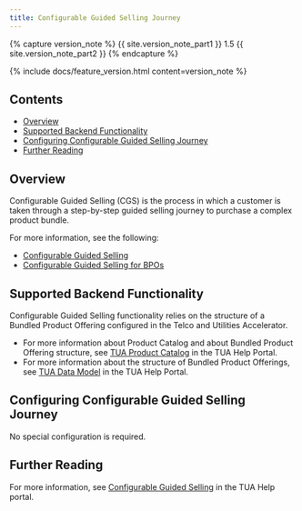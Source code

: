 ```yaml
---
title: Configurable Guided Selling Journey
---
```


{% capture version_note %}
{{ site.version_note_part1 }} 1.5 {{ site.version_note_part2 }}
{% endcapture %}

{% include docs/feature_version.html content=version_note %}

## Contents

- [Overview](#overview)
- [Supported Backend Functionality](#supported-backend-functionality)
- [Configuring Configurable Guided Selling Journey](#configuring-configurable-guided-selling-journey)
- [Further Reading](#further-reading)

## Overview

Configurable Guided Selling (CGS) is the process in which a customer is taken through a step-by-step guided selling journey to purchase a complex product bundle. 

For more information, see the following:
- [Configurable Guided Selling](https://help.sap.com/viewer/32f0086927f44c9ab1199f1dab8833cd/2007/en-US/fa22e16db2524c0bb9b12c6102ba1b5d.html)
- [Configurable Guided Selling for BPOs](https://help.sap.com/viewer/32f0086927f44c9ab1199f1dab8833cd/2007/en-US/464d4b03d91442e9ac95f69808895a39.html)

## Supported Backend Functionality

Configurable Guided Selling functionality relies on the structure of a Bundled Product Offering configured in the Telco and Utilities Accelerator.
- For more information about Product Catalog and about Bundled Product Offering structure, see [TUA Product Catalog](https://help.sap.com/viewer/32f0086927f44c9ab1199f1dab8833cd/2007/en-US/552515309dd545e7b7878eb081b56453.html) in the TUA Help Portal.
- For more information about the structure of Bundled Product Offerings, see [TUA Data Model](https://help.sap.com/viewer/c762d9007c5c4f38bafbe4788446983e/2007/en-US/8e39b671bd224dd9aa59d77890223cf4.html) in the TUA Help Portal.

## Configuring Configurable Guided Selling Journey

No special configuration is required.

## Further Reading

For more information, see [Configurable Guided Selling](https://help.sap.com/viewer/32f0086927f44c9ab1199f1dab8833cd/2007/en-US/fa22e16db2524c0bb9b12c6102ba1b5d.html) in the TUA Help portal.